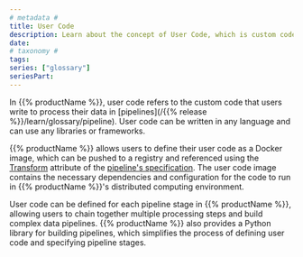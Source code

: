 ```yaml
---
# metadata # 
title: User Code
description: Learn about the concept of User Code, which is custom code that users write to process their data in pipelines.
date: 
# taxonomy #
tags: 
series: ["glossary"]
seriesPart:
--- 
```


In {{% productName %}}, user code refers to the custom code that users write to process their data in [pipelines](/{{% release %}}/learn/glossary/pipeline). User code can be written in any language and can use any libraries or frameworks.

{{% productName %}} allows users to define their user code as a Docker image, which can be pushed to a registry and referenced using the [Transform](/{{%release%}}/build-dags/pipeline-spec/transform) attribute of the [pipeline's specification](/{{%release%}}/build-dags/pipeline-spec). The user code image contains the necessary dependencies and configuration for the code to run in {{% productName %}}'s distributed computing environment.

User code can be defined for each pipeline stage in {{% productName %}}, allowing users to chain together multiple processing steps and build complex data pipelines. {{% productName %}} also provides a Python library for building pipelines, which simplifies the process of defining user code and specifying pipeline stages.